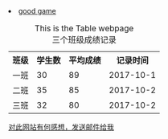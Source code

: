 <html>
<head>

</head>

<body>
<table summary="成绩记录">
 <li><a href="http://seer.61.com/" target="_blank" title="This is a good game" >good game</a> </li>
  <caption>This is the Table webpage <br />三个班级成绩记录</caption>
  <tr>
    <th>班级</th>
    <th>学生数</th>
    <th>平均成绩</th>
    <th>记录时间</th>
  </tr>
  <tr>
    <td>一班</td>
    <td>30</td>
    <td>89</td>
    <td>2017-10-1</td>
  </tr>
  <tr>
    <td>二班</td>
    <td>35</td>
    <td>85</td>
    <td>2017-10-2</td>
  </tr>
  <tr>
    <td>三班</td>
    <td>32</td>
    <td>80</td>
    <td>2017-10-2</td>
  </tr>
</table>
<a href="mailto:1234567@163.com" ?subject=网站感想。&body=你好，对此有些想法>对此网站有何感想，发送邮件给我</a>
</body>
</html>
